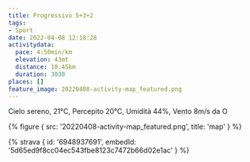 ```yaml
---
title: Progressivo 5+3+2
tags:
- Sport
date: 2022-04-08 12:18:28
activitydata:
  pace: 4:50min/km
  elevation: 43mt
  distance: 10.45km
  duration: 3030
places: []
feature_image: 20220408-activity-map_featured.png
---
```


Cielo sereno, 21°C, Percepito 20°C, Umidità 44%, Vento 8m/s da O

<!--more-->

{% figure { src: '20220408-activity-map_featured.png', title: 'map' } %}

{% strava { id: '6948937691', embedId: '5d65ed9f8cc04ec543fbe8123c7472b66d02e1ac' } %}